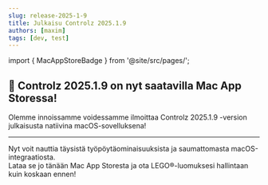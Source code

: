 ```yaml
---
slug: release-2025-1-9
title: Julkaisu Controlz 2025.1.9
authors: [maxim]
tags: [dev, test]
---
```


import { MacAppStoreBadge } from '@site/src/pages/';

## 🚀 Controlz 2025.1.9 on nyt saatavilla Mac App Storessa!

Olemme innoissamme voidessamme ilmoittaa Controlz 2025.1.9 -version julkaisusta natiivina macOS-sovelluksena!

<!-- truncate -->
---

Nyt voit nauttia täysistä työpöytäominaisuuksista ja saumattomasta macOS-integraatiosta.  
Lataa se jo tänään Mac App Storesta ja ota LEGO®-luomuksesi hallintaan kuin koskaan ennen!

<MacAppStoreBadge/>
